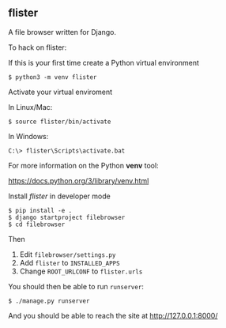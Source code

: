 flister
-------

A file browser written for Django.


To hack on flister:

If this is your first time create a Python virtual environment

```
$ python3 -m venv flister
```

Activate your virtual enviroment

In Linux/Mac:

```
$ source flister/bin/activate
```

In Windows:

```
C:\> flister\Scripts\activate.bat
```

For more information on the Python **venv** tool:

https://docs.python.org/3/library/venv.html


Install *flister* in developer mode

```
$ pip install -e .
$ django startproject filebrowser
$ cd filebrowser
```

Then

1. Edit `filebrowser/settings.py`
2. Add `flister` to `INSTALLED_APPS`
3. Change `ROOT_URLCONF` to `flister.urls`

You should then be able to run `runserver`:

```
$ ./manage.py runserver
```

And you should be able to reach the site at http://127.0.0.1:8000/
